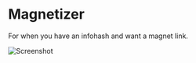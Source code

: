 ﻿# Magnetizer

For when you have an infohash and want a magnet link.

![Screenshot](http://pics.zorchenhimer.com/magnetizer.png)
